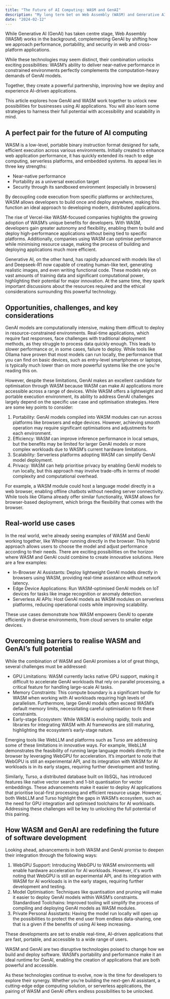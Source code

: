 ```yaml
---
title: "The Future of AI Computing: WASM and GenAI"
description: "My long term bet on Web Assembly (WASM) and Generative AI (GenAI) to power the future of AI computing."
date: "2024-02-12"
---
```


While Generative AI (GenAI) has taken centre stage, Web Assembly (WASM) works in the background, complementing GenAI by shifting how we approach performance, portability, and security in web and cross-platform applications.

While these technologies may seem distinct, their combination unlocks exciting possibilities: WASM’s ability to deliver near-native performance in constrained environments perfectly complements the computation-heavy demands of GenAI models.

Together, they create a powerful partnership, improving how we deploy and experience AI-driven applications.

This article explores how GenAI and WASM work together to unlock new possibilities for businesses using AI applications. You will also learn some strategies to harness their full potential with accessibility and scalability in mind.

## A perfect pair for the future of AI computing

WASM is a low-level, portable binary instruction format designed for safe, efficient execution across various environments. Initially created to enhance web application performance, it has quickly extended its reach to edge computing, serverless platforms, and embedded systems. Its appeal lies in three key strengths:

- Near-native performance
- Portability as a universal execution target
- Security through its sandboxed environment (especially in browsers)

By decoupling code execution from specific platforms or architectures, WASM allows developers to build once and deploy anywhere, making this function an ideal approach to developing modern, distributed applications. 

The rise of Vercel-like WASM-focused companies highlights the growing adoption of WASM’s unique benefits for developers. With WASM, developers gain greater autonomy and flexibility, enabling them to build and deploy high-performance applications without being tied to specific platforms. Additionally, companies using WASM can optimise performance while minimising resource usage, making the process of building and deploying applications much more efficient.

Generative AI, on the other hand, has rapidly advanced with models like o1 and Deepseek-R1 now capable of creating human-like text, generating realistic images, and even writing functional code. These models rely on vast amounts of training data and significant computational power, highlighting their potential for major innovation. At the same time, they spark important discussions about the resources required and the ethical considerations surrounding this powerful technology.

## Opportunities, challenges, and key considerations

GenAI models are computationally intensive, making them difficult to deploy in resource-constrained environments. Real-time applications, which require fast responses, face challenges with traditional deployment methods, as they struggle to process data quickly enough. This leads to slower performance or, in some cases, failure to deploy. While tools like Ollama have proven that most models can run locally, the performance that you can find on basic devices, such as entry-level smartphones or laptops, is typically much lower than on more powerful systems like the one you’re reading this on.

However, despite these limitations, GenAI makes an excellent candidate for optimisation through WASM because WASM can make AI applications more accessible across a range of devices. While WASM offers a lightweight and portable execution environment, its ability to address GenAI challenges largely depend on the specific use case and optimisation strategies. Here are some key points to consider:

1. Portability: GenAI models compiled into WASM modules can run across platforms like browsers and edge devices. However, achieving smooth operation may require significant optimisations and adjustments for each environment.
2. Efficiency: WASM can improve inference performance in local setups, but the benefits may be limited for larger GenAI models or more complex workloads due to WASM’s current hardware limitations.
3. Scalability: Serverless platforms adopting WASM can simplify GenAI model deployment.
4. Privacy: WASM can help prioritise privacy by enabling GenAI models to run locally, but this approach may involve trade-offs in terms of model complexity and computational overhead.

For example, a WASM module could host a language model directly in a web browser, enabling offline chatbots without needing server connectivity. While tools like Ollama already offer similar functionality, WASM allows for browser-based deployment, which brings the flexibility that comes with the browser.

## Real-world use cases

In the real world, we’re already seeing examples of WASM and GenAI working together, like Whisper running directly in the browser. This hybrid approach allows users to choose the model and adjust performance according to their needs. There are exciting possibilities on the horizon where WASM and GenAI could combine to create innovative solutions. Here are a few examples: 

- In-Browser AI Assistants: Deploy lightweight GenAI models directly in browsers using WASM, providing real-time assistance without network latency.
- Edge Device Applications: Run WASM-optimised GenAI models on IoT devices for tasks like image recognition or anomaly detection.
- Serverless AI APIs: Host GenAI models as WASM modules on serverless platforms, reducing operational costs while improving scalability.

These use cases demonstrate how WASM empowers GenAI to operate efficiently in diverse environments, from cloud servers to smaller edge devices.

## Overcoming barriers to realise WASM and GenAI’s full potential

While the combination of WASM and GenAI promises a lot of great things, several challenges must be addressed:

- GPU Limitations: WASM currently lacks native GPU support, making it difficult to accelerate GenAI workloads that rely on parallel processing, a critical feature for handling large-scale AI tasks.
- Memory Constraints: This compute boundary is a significant hurdle for WASM when working with AI workloads requiring high levels of parallelism. Furthermore, large GenAI models often exceed WASM’s default memory limits, necessitating careful optimisation to fit these constraints. 
- Early-stage Ecosystem: While WASM is evolving rapidly, tools and libraries for integrating WASM with AI frameworks are still maturing, highlighting the ecosystem’s early-stage nature.

Emerging tools like WebLLM and platforms such as Turso are addressing some of these limitations in innovative ways. For example, WebLLM demonstrates the feasibility of running large language models directly in the browser by leveraging WebGPU for acceleration. It’s important to note that WebGPU is still an experimental API, and its integration with WASM for AI workloads is in its early stages, requiring further development and testing. 

Similarly, Turso, a distributed database built on libSQL, has introduced features like native vector search and 1-bit quantisation for vector embeddings. These advancements make it easier to deploy AI applications that prioritise local-first processing and efficient resource usage. However, both WebLLM and Turso highlight the gaps in WASM’s ecosystem, such as the need for GPU integration and optimised toolchains for AI workloads. Addressing these challenges will be key to unlocking the full potential of this pairing.

## How WASM and GenAI are redefining the future of software development

Looking ahead, advancements in both WASM and GenAI promise to deepen their integration through the following ways:

1. WebGPU Support: Introducing WebGPU to WASM environments will enable hardware acceleration for AI workloads. However, it's worth noting that WebGPU is still an experimental API, and its integration with WASM for AI workloads is in the early stages, requiring further development and testing.
2. Model Optimisation: Techniques like quantisation and pruning will make it easier to deploy GenAI models within WASM’s constraints.
Standardised Toolchains: Improved tooling will simplify the process of compiling and deploying GenAI models as WASM modules.
3. Private Personal Assistants: Having the model run locally will open up the possibilities to protect the end user from endless data-sharing, one that is a given if the benefits of using AI keep increasing.

These developments are set to enable real-time, AI-driven applications that are fast, portable, and accessible to a wide range of users.

WASM and GenAI are two disruptive technologies poised to change how we build and deploy software. WASM’s portability and performance make it an ideal runtime for GenAI, enabling the creation of applications that are both powerful and accessible.

As these technologies continue to evolve, now is the time for developers to explore their synergy. Whether you’re building the next-gen AI assistant, a cutting-edge edge computing solution, or serverless applications, the pairing of WASM and GenAI offers endless possibilities to be unlocked.
